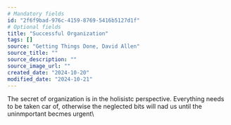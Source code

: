 ```yaml
---
# Mandatory fields
id: "2f6f9bad-976c-4159-8769-5416b5127d1f"
# Optional fields
title: "Successful Organization"
tags: []
source: "Getting Things Done, David Allen"
source_title: ""
source_description: ""
source_image_url: ""
created_date: "2024-10-20"
modified_date: "2024-10-21"
---
```

The secret of organization is in the holisistc perspective. Everything needs to be taken car of, otherwise the neglected bits will nad us until the uninmportant becmes urgent\\